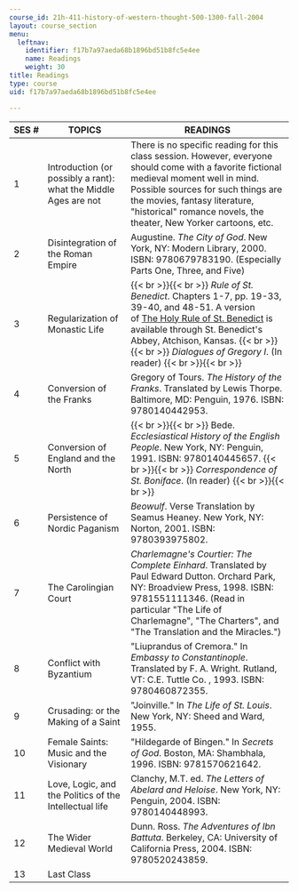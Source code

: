 ```yaml
---
course_id: 21h-411-history-of-western-thought-500-1300-fall-2004
layout: course_section
menu:
  leftnav:
    identifier: f17b7a97aeda68b1896bd51b8fc5e4ee
    name: Readings
    weight: 30
title: Readings
type: course
uid: f17b7a97aeda68b1896bd51b8fc5e4ee

---
```


| SES # | TOPICS | READINGS |
| --- | --- | --- |
| 1 | Introduction (or possibly a rant): what the Middle Ages are not | There is no specific reading for this class session. However, everyone should come with a favorite fictional medieval moment well in mind. Possible sources for such things are the movies, fantasy literature, "historical" romance novels, the theater, New Yorker cartoons, etc. |
| 2 | Disintegration of the Roman Empire | Augustine. _The City of God_. New York, NY: Modern Library, 2000. ISBN: 9780679783190. (Especially Parts One, Three, and Five) |
| 3 | Regularization of Monastic Life |  {{< br >}}{{< br >}} _Rule of St. Benedict_. Chapters 1-7, pp. 19-33, 39-40, and 48-51. A version of [The Holy Rule of St. Benedict](http://www.holyrule.com/) is available through St. Benedict's Abbey, Atchison, Kansas. {{< br >}}{{< br >}} _Dialogues of Gregory I_. (In reader) {{< br >}}{{< br >}}  |
| 4 | Conversion of the Franks | Gregory of Tours. _The History of the Franks_. Translated by Lewis Thorpe. Baltimore, MD: Penguin, 1976. ISBN: 9780140442953. |
| 5 | Conversion of England and the North |  {{< br >}}{{< br >}} Bede. _Ecclesiastical History of the English People_. New York, NY: Penguin, 1991. ISBN: 9780140445657. {{< br >}}{{< br >}} _Correspondence of St. Boniface_. (In reader) {{< br >}}{{< br >}}  |
| 6 | Persistence of Nordic Paganism | _Beowulf_. Verse Translation by Seamus Heaney. New York, NY: Norton, 2001. ISBN: 9780393975802. |
| 7 | The Carolingian Court | _Charlemagne's Courtier: The Complete Einhard_. Translated by Paul Edward Dutton. Orchard Park, NY: Broadview Press, 1998. ISBN: 9781551111346. (Read in particular "The Life of Charlemagne", "The Charters", and "The Translation and the Miracles.") |
| 8 | Conflict with Byzantium | "Liuprandus of Cremora." In _Embassy to Constantinople_. Translated by F. A. Wright. Rutland, VT: C.E. Tuttle Co. , 1993. ISBN: 9780460872355. |
| 9 | Crusading: or the Making of a Saint | "Joinville." In _The Life of St. Louis_. New York, NY: Sheed and Ward, 1955. |
| 10 | Female Saints: Music and the Visionary | "Hildegarde of Bingen." In _Secrets of God_. Boston, MA: Shambhala, 1996. ISBN: 9781570621642. |
| 11 | Love, Logic, and the Politics of the Intellectual life | Clanchy, M.T. ed. _The Letters of Abelard and Heloise_. New York, NY: Penguin, 2004. ISBN: 9780140448993. |
| 12 | The Wider Medieval World | Dunn. Ross. _The Adventures of Ibn Battuta_. Berkeley, CA: University of California Press, 2004. ISBN: 9780520243859. |
| 13 | Last Class |